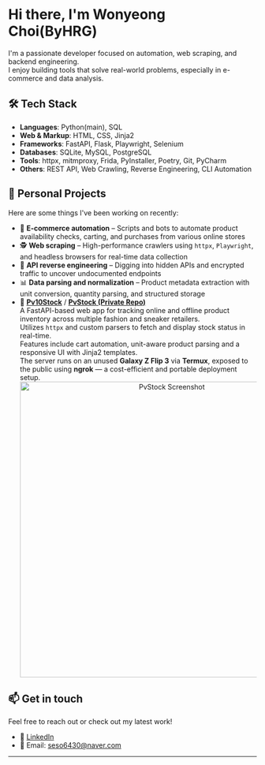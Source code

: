 # Hi there, I'm Wonyeong Choi(ByHRG)

I'm a passionate developer focused on automation, web scraping, and backend engineering.  
I enjoy building tools that solve real-world problems, especially in e-commerce and data analysis.

## 🛠 Tech Stack

- **Languages**: Python(main), SQL  
- **Web & Markup**: HTML, CSS, Jinja2  
- **Frameworks**: FastAPI, Flask, Playwright, Selenium
- **Databases**: SQLite, MySQL, PostgreSQL  
- **Tools**: httpx, mitmproxy, Frida, PyInstaller, Poetry, Git, PyCharm
- **Others**: REST API, Web Crawling, Reverse Engineering, CLI Automation

## 🚀 Personal Projects

Here are some things I've been working on recently:

- 🛒 **E-commerce automation** – Scripts and bots to automate product availability checks, carting, and purchases from various online stores
- 🕵️ **Web scraping** – High-performance crawlers using `httpx`, `Playwright`, and headless browsers for real-time data collection
- 🔐 **API reverse engineering** – Digging into hidden APIs and encrypted traffic to uncover undocumented endpoints
- 📊 **Data parsing and normalization** – Product metadata extraction with unit conversion, quantity parsing, and structured storage
- 🧩 **[Pv10Stock](http://pv10stock.서버.한국/)** / **[PvStock (Private Repo)](https://github.com/ByHRG/PvStock)**  
  A FastAPI-based web app for tracking online and offline product inventory across multiple fashion and sneaker retailers.  
  Utilizes `httpx` and custom parsers to fetch and display stock status in real-time.  
  Features include cart automation, unit-aware product parsing and a responsive UI with Jinja2 templates.  
  The server runs on an unused **Galaxy Z Flip 3** via **Termux**, exposed to the public using **ngrok** — a cost-efficient and portable deployment setup.
  <div align="center">
    <img src="https://media.discordapp.net/attachments/1204956732539801651/1388906850183024762/image.png?ex=6862afcd&is=68615e4d&hm=bfc1c275cf958526a6a1c4aea3547d321da14d5aae380de69d8978e4a277155f&=&format=webp&quality=lossless" alt="PvStock Screenshot" width="600"/>
  </div>

## 📫 Get in touch

Feel free to reach out or check out my latest work!

- 💼 [LinkedIn](https://www.linkedin.com/in/원영-최-a74692177)
- 📧 Email: seso6430@naver.com

---
